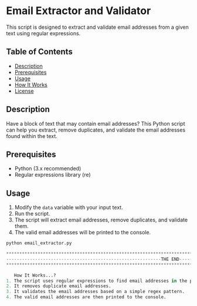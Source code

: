 # Email Extractor and Validator

This script is designed to extract and validate email addresses from a given text using regular expressions.

## Table of Contents

- [Description](#description)
- [Prerequisites](#prerequisites)
- [Usage](#usage)
- [How It Works](#how-it-works)
- [License](#license)

## Description

Have a block of text that may contain email addresses? This Python script can help you extract, remove duplicates, and validate the email addresses found within the text.

## Prerequisites

- Python (3.x recommended)
- Regular expressions library (re)

## Usage

1. Modify the `data` variable with your input text.
2. Run the script.
3. The script will extract email addresses, remove duplicates, and validate them.
4. The valid email addresses will be printed to the console.

```python
python email_extractor.py

**************************************************************************************************************************************
-----------------------------------------------------------THE END--------------------------------------------------------------------
**************************************************************************************************************************************

   How It Works...?
1. The script uses regular expressions to find email addresses in the provided text.
2. It removes duplicate email addresses.
3. It validates the email addresses based on a simple regex pattern.
4. The valid email addresses are then printed to the console.
